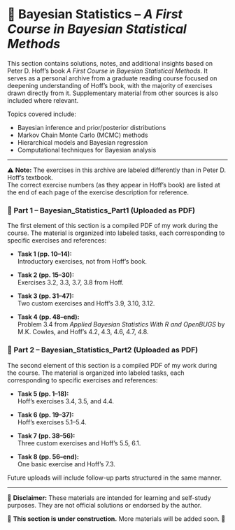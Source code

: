 # 📌 Bayesian Statistics – *A First Course in Bayesian Statistical Methods*  
This section contains solutions, notes, and additional insights based on Peter D. Hoff’s book *A First Course in Bayesian Statistical Methods*. It serves as a personal archive from a graduate reading course focused on deepening understanding of Hoff’s book, with the majority of exercises drawn directly from it. Supplementary material from other sources is also included where relevant.  

Topics covered include:  
- Bayesian inference and prior/posterior distributions  
- Markov Chain Monte Carlo (MCMC) methods  
- Hierarchical models and Bayesian regression  
- Computational techniques for Bayesian analysis  
---

⚠️ **Note:** The exercises in this archive are labeled differently than in Peter D. Hoff’s textbook.  
The correct exercise numbers (as they appear in Hoff’s book) are listed at the end of each page of the exercise description for reference.

### 📘 Part 1 – Bayesian_Statistics_Part1 (Uploaded as PDF)

The first element of this section is a compiled PDF of my work during the course. The material is organized into labeled tasks, each corresponding to specific exercises and references:

- **Task 1 (pp. 10–14):**  
  Introductory exercises, not from Hoff’s book.

- **Task 2 (pp. 15–30):**  
  Exercises 3.2, 3.3, 3.7, 3.8 from Hoff.

- **Task 3 (pp. 31–47):**  
  Two custom exercises and Hoff’s 3.9, 3.10, 3.12.

- **Task 4 (pp. 48–end):**  
  Problem 3.4 from *Applied Bayesian Statistics With R and OpenBUGS* by M.K. Cowles, and Hoff’s 4.2, 4.3, 4.6, 4.7, 4.8.


### 📘 Part 2 – Bayesian_Statistics_Part2 (Uploaded as PDF)

The second element of this section is a compiled PDF of my work during the course. The material is organized into labeled tasks, each corresponding to specific exercises and references:

- **Task 5 (pp. 1–18):**  
  Hoff’s exercises 3.4, 3.5, and 4.4.

- **Task 6 (pp. 19–37):**  
  Hoff’s exercises 5.1–5.4.

- **Task 7 (pp. 38–56):**  
  Three custom exercises and Hoff’s 5.5, 6.1.

- **Task 8 (pp. 56–end):**  
  One basic exercise and Hoff’s 7.3.

Future uploads will include follow-up parts structured in the same manner.

---


📌 **Disclaimer:** These materials are intended for learning and self-study purposes. They are not official solutions or endorsed by the author.

🚧 **This section is under construction.** More materials will be added soon. 🚧  
